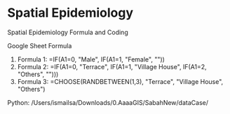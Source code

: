 # Spatial Epidemiology
Spatial Epidemiology Formula and Coding

Google Sheet Formula
1) Formula 1: =IF(A1=0, "Male", IF(A1=1, "Female", ""))
2) Formula 2: =IF(A1=0, "Terrace", IF(A1=1, "Village House", IF(A1=2, "Others", "")))
3) Formula 3: =CHOOSE(RANDBETWEEN(1,3), "Terrace", "Village House", "Others")

Python:
/Users/ismailsa/Downloads/0.AaaaGIS/SabahNew/dataCase/
